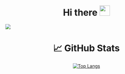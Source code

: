 <h1 align="center">Hi there <img src="https://github.com/blackcater/blackcater/raw/main/images/Hi.gif" height="32"/></h1>

![](https://komarev.com/ghpvc/?username=Zloy01)

<h1 align="center">📈 GitHub Stats</h1>

<div align="center">

[![Top Langs](https://github-readme-stats.vercel.app/api/top-langs/?username=Zloy01&layout=compact&theme=vision-friendly-dark)](https://github.com/anuraghazra/github-readme-stats)
</div>
